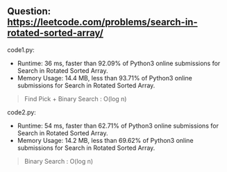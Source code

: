 ## Question: https://leetcode.com/problems/search-in-rotated-sorted-array/

code1.py: 
* Runtime: 36 ms, faster than 92.09% of Python3 online submissions for Search in Rotated Sorted Array.
* Memory Usage: 14.4 MB, less than 93.71% of Python3 online submissions for Search in Rotated Sorted Array.
> Find Pick + Binary Search : O(log n) 

code2.py: 
* Runtime: 54 ms, faster than 62.71% of Python3 online submissions for Search in Rotated Sorted Array.
* Memory Usage: 14.2 MB, less than 69.62% of Python3 online submissions for Search in Rotated Sorted Array.
> Binary Search : O(log n) 